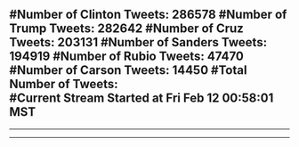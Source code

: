 #Number of Clinton Tweets: 286578
#Number of Trump Tweets: 282642
#Number of Cruz Tweets: 203131
#Number of Sanders Tweets: 194919
#Number of Rubio Tweets: 47470
#Number of Carson Tweets: 14450
#Total Number of Tweets:  
#Current Stream Started at Fri Feb 12 00:58:01 MST
---
---
---
